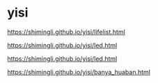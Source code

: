 # yisi



https://shimingli.github.io/yisi/lifelist.html

https://shimingli.github.io/yisi/led.html

https://shimingli.github.io/yisi/led.html

https://shimingli.github.io/yisi/banya_huaban.html